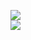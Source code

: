 [![](https://img.shields.io/badge/Made%20With-Github%20Spray-lightgrey.svg?style=for-the-badge&logo=github)](https://github.com/Annihil/github-spray#9403)  
[![](https://i.imgur.com/2DrTn0Z.gif)](https://github.com/Annihil/github-spray)